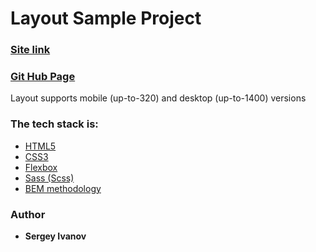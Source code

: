 # Layout Sample Project

### [Site link](https://github.com/HomeItsGood/My_first-project.git)

### [ Git Hub Page](https://github.com/HomeItsGood/My_first-project)

Layout supports mobile (up-to-320) and desktop (up-to-1400) versions

### The tech stack is:

- [HTML5](https://en.wikipedia.org/wiki/HTML5)
- [CSS3](https://en.wikipedia.org/wiki/Cascading_Style_Sheets)
- [Flexbox](https://en.wikipedia.org/wiki/CSS_Flexible_Box_Layout)
- [Sass (Scss)](https://sass-lang.com/)
- [BEM methodology](https://en.bem.info/methodology/)

### Author

- **Sergey Ivanov**
